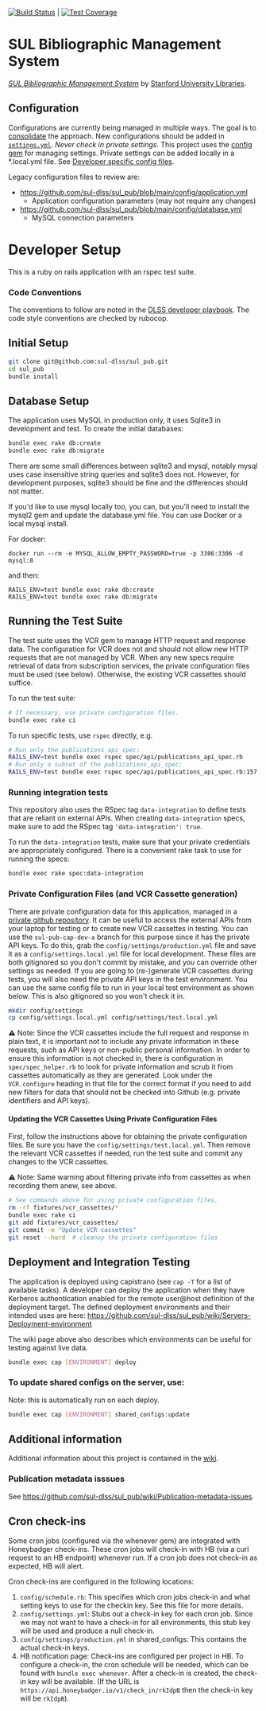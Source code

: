 [![Build Status](https://circleci.com/gh/sul-dlss/sul_pub.svg?style=svg)](https://circleci.com/gh/sul-dlss/sul_pub) | [![Test Coverage](https://api.codeclimate.com/v1/badges/e274f1b1219abbf53bf8/test_coverage)](https://codeclimate.com/github/sul-dlss/sul_pub/test_coverage)

# SUL Bibliographic Management System

[*SUL Bibliographic Management System*](https://sulcap.stanford.edu/)
by [Stanford University Libraries](https://library.stanford.edu).

## Configuration

Configurations are currently being managed in multiple ways. The goal is to [consolidate](https://github.com/sul-dlss/sul-pub/issues/99) the approach. New configurations should be added in [`settings.yml`](https://github.com/sul-dlss/sul_pub/blob/main/config/application.yml). _Never check in private settings._ This project uses the [config gem](https://github.com/railsconfig/config) for managing settings. Private settings can be added locally in a *.local.yml file. See [Developer specific config files](https://github.com/railsconfig/config#developer-specific-config-files).

Legacy configuration files to review are:
- https://github.com/sul-dlss/sul_pub/blob/main/config/application.yml
  - Application configuration parameters (may not require any changes)
- https://github.com/sul-dlss/sul_pub/blob/main/config/database.yml
  - MySQL connection parameters

# Developer Setup

This is a ruby on rails application with an rspec test suite.

### Code Conventions

The conventions to follow are noted in the [DLSS developer playbook](https://github.com/sul-dlss/DeveloperPlaybook).  The code style conventions are checked by rubocop.

## Initial Setup

```sh
git clone git@github.com:sul-dlss/sul_pub.git
cd sul_pub
bundle install
```

## Database Setup

The application uses MySQL in production only, it uses Sqlite3 in development and test.  To create the initial databases:

```sh
bundle exec rake db:create
bundle exec rake db:migrate
```

There are some small differences between sqlite3 and mysql, notably mysql uses case insensitive string queries and sqlite3 does not.
However, for development purposes, sqlite3 should be fine and the differences should not matter.

If you'd like to use mysql locally too, you can, but you'll need to install the mysql2 gem and update the database.yml file.  You can use Docker or a local mysql install.

For docker:
```
docker run --rm -e MYSQL_ALLOW_EMPTY_PASSWORD=true -p 3306:3306 -d mysql:8
```
and then:
```
RAILS_ENV=test bundle exec rake db:create
RAILS_ENV=test bundle exec rake db:migrate
```

## Running the Test Suite

The test suite uses the VCR gem to manage HTTP request and response data.  The configuration for VCR does not and should not allow new HTTP requests that are not managed by VCR.  When any new specs require retrieval of data from subscription services, the private configuration files must be used (see below).  Otherwise, the existing VCR cassettes should suffice.

To run the test suite:

```sh
# If necessary, use private configuration files.
bundle exec rake ci
```

To run specific tests, use `rspec` directly, e.g.

```sh
# Run only the publications_api_spec:
RAILS_ENV=test bundle exec rspec spec/api/publications_api_spec.rb
# Run only a subset of the publications_api_spec:
RAILS_ENV=test bundle exec rspec spec/api/publications_api_spec.rb:157
```

### Running integration tests

This repository also uses the RSpec tag `data-integration` to define tests that are reliant on external APIs. When creating `data-integration` specs, make sure to add the RSpec tag `'data-integration': true`.

To run the `data-integration` tests, make sure that your private credentials are appropriately configured. There is a convenient rake task to use for running the specs:

```sh
bundle exec rake spec:data-integration
```

### Private Configuration Files (and VCR Cassette generation)

There are private configuration data for this application, managed in a
[private github repository](https://github.com/sul-dlss/shared_configs/branches/all?query=sul-pub).
It can be useful to access the external APIs from your laptop for testing or to
create new VCR cassettes in testing.  You can use the `sul-pub-cap-dev-a` branch
for this purpose since it has the private API keys.  To do this, grab the
`config/settings/production.yml` file and save it as a `config/settings.local.yml`
file for local development.  These files are both gitignored so you don't commit by mistake,
and you can override other settings as needed.  If you are going to (re-)generate VCR cassettes
during tests, you will also need the private API keys in the test environment.  You can
use the same config file to run in your local test environment as shown below.
This is also gitignored so you won't check it in.

```sh
mkdir config/settings
cp config/settings.local.yml config/settings/test.local.yml
```

⚠️ Note: Since the VCR cassettes include the full request and response in plain text, it is important not to include any
private information in these requests, such as API keys or non-public personal information.  In order to ensure
this information is not checked in, there is configuration in `spec/spec_helper.rb` to look for private information and scrub it
from cassettes automatically as they are generated.  Look under the `VCR.configure` heading in that file for the correct format
if you need to add new filters for data that should not be checked into Github (e.g. private identifiers and API keys).

#### Updating the VCR Cassettes Using Private Configuration Files

First, follow the instructions above for obtaining the private configuration files.
Be sure you have the `config/settings/test.local.yml`.
Then remove the relevant VCR cassettes if needed, run the test suite and commit any changes to the VCR cassettes.

⚠️ Note: Same warning about filtering private info from cassettes as when recording them anew, see above.

```sh
# See commands above for using private configuration files.
rm -rf fixtures/vcr_cassettes/*
bundle exec rake ci
git add fixtures/vcr_cassettes/
git commit -m "Update VCR cassettes"
git reset --hard  # cleanup the private configuration files
```

## Deployment and Integration Testing

The application is deployed using capistrano (see `cap -T` for a list of available tasks).  A developer can deploy the application when they have Kerberos authentication enabled for the remote user@host definition of the deployment target. The defined deployment environments and their intended uses are here: https://github.com/sul-dlss/sul_pub/wiki/Servers-Deployment-environment

The wiki page above also describes which environments can be useful for testing against live data.

```sh
bundle exec cap [ENVIRONMENT] deploy
```

### To update shared configs on the server, use:

Note: this is automatically run on each deploy.

```sh
bundle exec cap [ENVIRONMENT] shared_configs:update
```

## Additional information

Additional information about this project is contained in the [wiki](https://github.com/sul-dlss/sul_pub/wiki).

### Publication metadata isssues

See https://github.com/sul-dlss/sul_pub/wiki/Publication-metadata-issues.

## Cron check-ins

Some cron jobs (configured via the whenever gem) are integrated with Honeybadger check-ins. These cron jobs will check-in with HB (via a curl request to an HB endpoint) whenever run. If a cron job does not check-in as expected, HB will alert.

Cron check-ins are configured in the following locations:
1. `config/schedule.rb`: This specifies which cron jobs check-in and what setting keys to use for the checkin key. See this file for more details.
2. `config/settings.yml`: Stubs out a check-in key for each cron job. Since we may not want to have a check-in for all environments, this stub key will be used and produce a null check-in.
3. `config/settings/production.yml` in shared_configs: This contains the actual check-in keys.
4. HB notification page: Check-ins are configured per project in HB. To configure a check-in, the cron schedule will be needed, which can be found with `bundle exec whenever`. After a check-in is created, the check-in key will be available. (If the URL is `https://api.honeybadger.io/v1/check_in/rkIdpB` then the check-in key will be `rkIdpB`).
